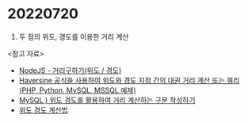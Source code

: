 # 20220720

1. 두 점의 위도, 경도를 이용한 거리 계산

<참고 자료>

- [NodeJS - 거리구하기(위도 / 경도)](https://velog.io/@neity16/NodeJS-%EA%B1%B0%EB%A6%AC%EA%B5%AC%ED%95%98%EA%B8%B0%EC%9C%84%EB%8F%84-%EA%B2%BD%EB%8F%84)
- [Haversine 공식을 사용하여 위도와 경도 지점 간의 대권 거리 계산 또는 쿼리(PHP, Python, MySQL, MSSQL 예제)](https://ko.martech.zone/calculate-great-circle-distance/)
- [MySQL ) 위도 경도를 활용하여 거리 계산하는 구문 작성하기](https://yusang.tistory.com/48)
- [위도 경도 계산법](https://lovestudycom.tistory.com/71)
